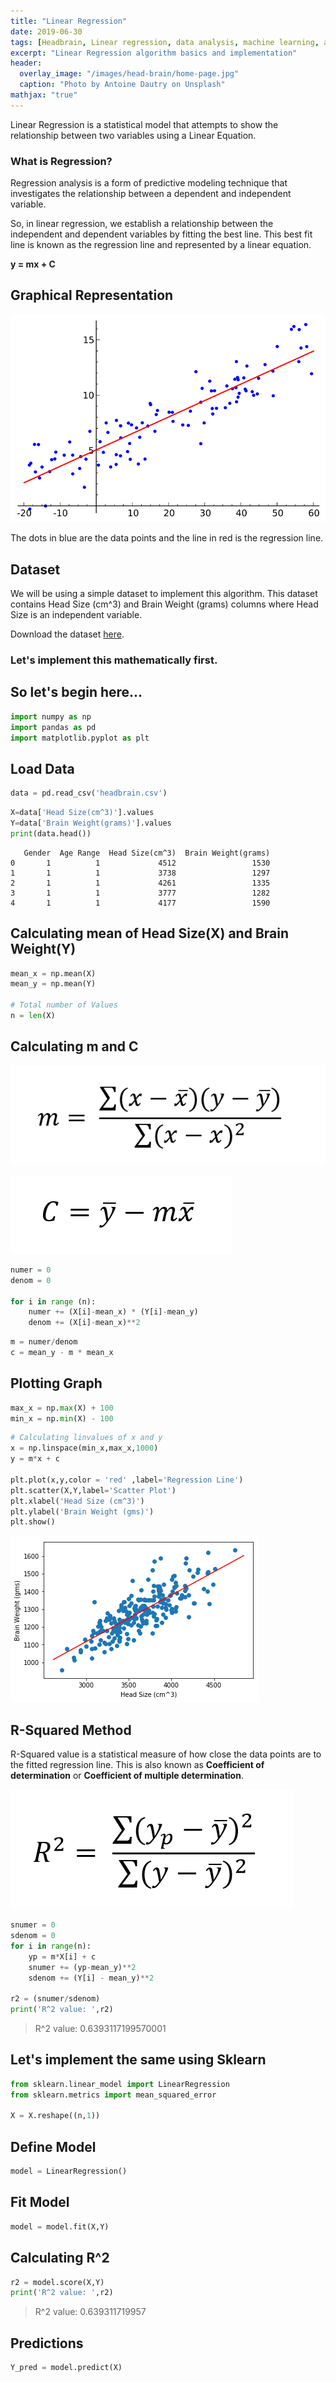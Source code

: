 ```yaml
---
title: "Linear Regression"
date: 2019-06-30
tags: [Headbrain, Linear regression, data analysis, machine learning, algorithm]
excerpt: "Linear Regression algorithm basics and implementation"
header:
  overlay_image: "/images/head-brain/home-page.jpg"
  caption: "Photo by Antoine Dautry on Unsplash"
mathjax: "true"
---
```


Linear Regression is a statistical model that attempts to show the relationship between two variables using a Linear Equation.

### What is Regression?

Regression analysis is a form of predictive modeling technique that investigates the relationship between a dependent and independent variable.

So, in linear regression, we establish a relationship between the independent and dependent variables by fitting the best line. This best fit line is known as the regression line and represented by a linear equation.

**y = mx + C**

## Graphical Representation

![svg](/images/head-brain/Linear_regression.svg)

The dots in blue are the data points and the line in red is the regression line.

## Dataset

We will be using a simple dataset to implement this algorithm. This dataset contains Head Size (cm^3) and Brain Weight (grams) columns where Head Size is an independent variable.

Download the dataset [here](https://www.kaggle.com/saarthaksangam/headbrain).

### Let's implement this mathematically first.

## So let's begin here...

```python
import numpy as np
import pandas as pd
import matplotlib.pyplot as plt
```

## Load Data
```python
data = pd.read_csv('headbrain.csv')
```

```python
X=data['Head Size(cm^3)'].values
Y=data['Brain Weight(grams)'].values
print(data.head())
```

       Gender  Age Range  Head Size(cm^3)  Brain Weight(grams)
    0       1          1             4512                 1530
    1       1          1             3738                 1297
    2       1          1             4261                 1335
    3       1          1             3777                 1282
    4       1          1             4177                 1590


## Calculating mean of Head Size(X) and Brain Weight(Y)

```python
mean_x = np.mean(X)
mean_y = np.mean(Y)

# Total number of Values
n = len(X)
```

## Calculating m and C

![png](/images/head-brain/slope.png)

![png](/images/head-brain/C.png)

```python
numer = 0
denom = 0

for i in range (n):
    numer += (X[i]-mean_x) * (Y[i]-mean_y)
    denom += (X[i]-mean_x)**2
```

```python
m = numer/denom
c = mean_y - m * mean_x
```

## Plotting Graph

```python
max_x = np.max(X) + 100
min_x = np.min(X) - 100
```

```python
# Calculating linvalues of x and y
x = np.linspace(min_x,max_x,1000)
y = m*x + c

plt.plot(x,y,color = 'red' ,label='Regression Line')
plt.scatter(X,Y,label='Scatter Plot')
plt.xlabel('Head Size (cm^3)')
plt.ylabel('Brain Weight (gms)')
plt.show()
```

![png](/images/head-brain/notebook_16_0.png)

## R-Squared Method

R-Squared value is a statistical measure of how close the data points are to the fitted regression line. This is also known as **Coefficient of determination** or **Coefficient of multiple determination**.

![png](/images/head-brain/rsquare.png)

```python
snumer = 0
sdenom = 0
for i in range(n):
    yp = m*X[i] + c
    snumer += (yp-mean_y)**2
    sdenom += (Y[i] - mean_y)**2

r2 = (snumer/sdenom)
print('R^2 value: ',r2)
```

> R^2 value:  0.6393117199570001

## Let's implement the same using Sklearn

```python
from sklearn.linear_model import LinearRegression
from sklearn.metrics import mean_squared_error

X = X.reshape((n,1))
```

## Define Model

```python
model = LinearRegression()
```

## Fit Model

```python
model = model.fit(X,Y)
```

## Calculating R^2

```python
r2 = model.score(X,Y)
print('R^2 value: ',r2)
```

> R^2 value:  0.639311719957

## Predictions

```python
Y_pred = model.predict(X)
```
